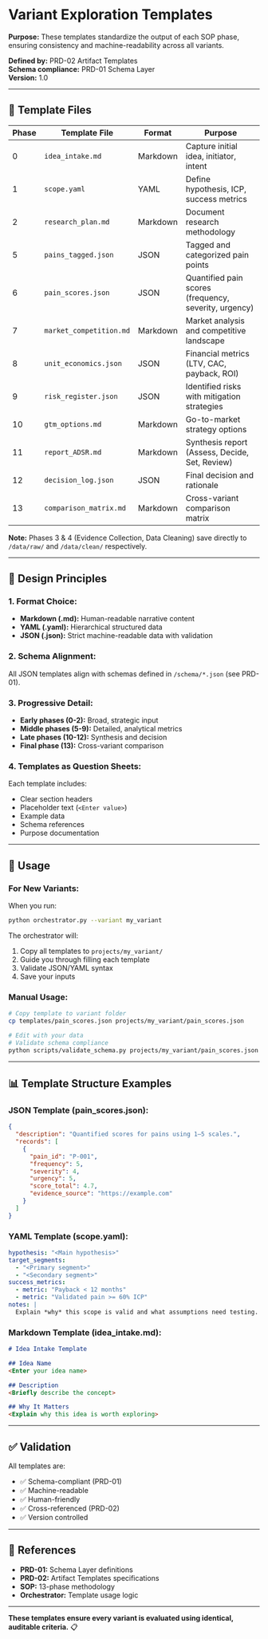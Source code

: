 # Variant Exploration Templates

**Purpose:** These templates standardize the output of each SOP phase, ensuring consistency and machine-readability across all variants.

**Defined by:** PRD-02 Artifact Templates  
**Schema compliance:** PRD-01 Schema Layer  
**Version:** 1.0

---

## 📁 Template Files

| Phase | Template File | Format | Purpose |
|-------|---------------|--------|---------|
| 0 | `idea_intake.md` | Markdown | Capture initial idea, initiator, intent |
| 1 | `scope.yaml` | YAML | Define hypothesis, ICP, success metrics |
| 2 | `research_plan.md` | Markdown | Document research methodology |
| 5 | `pains_tagged.json` | JSON | Tagged and categorized pain points |
| 6 | `pain_scores.json` | JSON | Quantified pain scores (frequency, severity, urgency) |
| 7 | `market_competition.md` | Markdown | Market analysis and competitive landscape |
| 8 | `unit_economics.json` | JSON | Financial metrics (LTV, CAC, payback, ROI) |
| 9 | `risk_register.json` | JSON | Identified risks with mitigation strategies |
| 10 | `gtm_options.md` | Markdown | Go-to-market strategy options |
| 11 | `report_ADSR.md` | Markdown | Synthesis report (Assess, Decide, Set, Review) |
| 12 | `decision_log.json` | JSON | Final decision and rationale |
| 13 | `comparison_matrix.md` | Markdown | Cross-variant comparison matrix |

**Note:** Phases 3 & 4 (Evidence Collection, Data Cleaning) save directly to `/data/raw/` and `/data/clean/` respectively.

---

## 🎯 Design Principles

### **1. Format Choice:**
- **Markdown (.md):** Human-readable narrative content
- **YAML (.yaml):** Hierarchical structured data
- **JSON (.json):** Strict machine-readable data with validation

### **2. Schema Alignment:**
All JSON templates align with schemas defined in `/schema/*.json` (see PRD-01).

### **3. Progressive Detail:**
- **Early phases (0-2):** Broad, strategic input
- **Middle phases (5-9):** Detailed, analytical metrics
- **Late phases (10-12):** Synthesis and decision
- **Final phase (13):** Cross-variant comparison

### **4. Templates as Question Sheets:**
Each template includes:
- Clear section headers
- Placeholder text (`<Enter value>`)
- Example data
- Schema references
- Purpose documentation

---

## 🔄 Usage

### **For New Variants:**

When you run:
```bash
python orchestrator.py --variant my_variant
```

The orchestrator will:
1. Copy all templates to `projects/my_variant/`
2. Guide you through filling each template
3. Validate JSON/YAML syntax
4. Save your inputs

### **Manual Usage:**

```bash
# Copy template to variant folder
cp templates/pain_scores.json projects/my_variant/pain_scores.json

# Edit with your data
# Validate schema compliance
python scripts/validate_schema.py projects/my_variant/pain_scores.json
```

---

## 📊 Template Structure Examples

### **JSON Template (pain_scores.json):**
```json
{
  "description": "Quantified scores for pains using 1–5 scales.",
  "records": [
    {
      "pain_id": "P-001",
      "frequency": 5,
      "severity": 4,
      "urgency": 5,
      "score_total": 4.7,
      "evidence_source": "https://example.com"
    }
  ]
}
```

### **YAML Template (scope.yaml):**
```yaml
hypothesis: "<Main hypothesis>"
target_segments:
  - "<Primary segment>"
  - "<Secondary segment>"
success_metrics:
  - metric: "Payback < 12 months"
  - metric: "Validated pain >= 60% ICP"
notes: |
  Explain *why* this scope is valid and what assumptions need testing.
```

### **Markdown Template (idea_intake.md):**
```markdown
# Idea Intake Template

## Idea Name
<Enter your idea name>

## Description
<Briefly describe the concept>

## Why It Matters
<Explain why this idea is worth exploring>
```

---

## ✅ Validation

All templates are:
- ✅ Schema-compliant (PRD-01)
- ✅ Machine-readable
- ✅ Human-friendly
- ✅ Cross-referenced (PRD-02)
- ✅ Version controlled

---

## 🔗 References

- **PRD-01:** Schema Layer definitions
- **PRD-02:** Artifact Templates specifications
- **SOP:** 13-phase methodology
- **Orchestrator:** Template usage logic

---

**These templates ensure every variant is evaluated using identical, auditable criteria.** 📋


